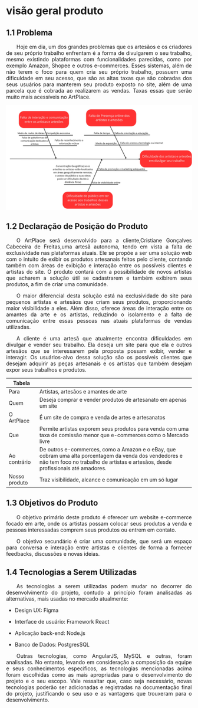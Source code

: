 # visão geral produto

## 1.1 Problema

<p align="justify">&emsp;&emsp;Hoje em dia, um dos grandes problemas que os artesãos e os criadores de seu próprio trabalho enfrentam é a forma de divulgarem o seu trabalho, mesmo existindo plataformas com funcionalidades parecidas, como por exemplo Amazon, Shopee e outros e-commerces. Esses sistemas, além de não terem o foco para quem cria seu próprio trabalho, possuem uma dificuldade em seu acesso, que são as altas taxas que são cobradas dos seus usuários para manterem seu produto exposto no site, além de uma parcela que é cobrada ao realizarem as vendas. Taxas essas que serão muito mais acessíveis no ArtPlace.</p>

![Image title](assets/Ishikawaa.jpg)

## 1.2 Declaração de Posição do Produto

<p align="justify">&emsp;&emsp;O ArtPlace será desenvolvido para a cliente,Cristiane Gonçalves Cabeceira de Freitas,uma artesã  autonoma, tendo em vista a falta de exclusividade nas plataformas atuais. Ele se propõe a ser uma solução web com o intuito de exibir os produtos artesanais feitos pelo cliente, contando também com áreas de exibição e interação entre os possíveis clientes e artistas do site. O produto contará com a possibilidade de novos artistas que acharem a solução útil se cadastrarem e também exibirem seus produtos, a fim de criar uma comunidade.</p>

<p align="justify">&emsp;&emsp;O maior diferencial desta solução está na exclusividade do site para pequenos artistas e artesãos que criam seus produtos, proporcionando maior visibilidade a eles. Além disso, oferece áreas de interação entre os amantes da arte e os artistas, reduzindo o isolamento e a falta de comunicação entre essas pessoas nas atuais plataformas de vendas utilizadas.</p>

<p align="justify">&emsp;&emsp;A cliente é uma artesã que atualmente encontra dificuldades em divulgar e vender seu trabalho. Ela deseja um site para que ela e outros artesãos que se interessarem pela proposta possam exibir, vender e interagir. Os usuários-alvo dessa solução são os possíveis clientes que desejam adquirir as peças artesanais e os artistas que também desejam expor seus trabalhos e produtos.</p>


| Tabela | |
|--------------------|---------------------------------------------------------------|
| Para | Artistas, artesãos e amantes de arte | 
| Quem |Deseja comprar e vender produtos de artesanato em apenas um site | 
| O ArtPlace | É um site de compra e venda de artes e artesanatos | 
| Que | Permite artistas exporem seus produtos para venda com uma taxa de comissão menor que e-commerces como o Mercado livre | 
| Ao contrário | De outros e-commerces, como a Amazon e o eBay, que cobram uma alta porcentagem da venda dos vendedores e não tem foco no trabalho de artistas e artesãos, desde profissionais até amadores. | 
| Nosso produto |Traz visibilidade, alcance e comunicação em um só lugar | 

## 1.3 Objetivos do Produto

<p align="justify">&emsp;&emsp;O objetivo primário deste produto é oferecer um website e-commerce focado em arte, onde os artistas possam colocar seus produtos a venda e pessoas interessadas comprem seus produtos ou entrem em contato.</p>

<p align="justify">&emsp;&emsp;O objetivo secundário é criar uma comunidade, que será um espaço para conversa e interação entre artistas e clientes de forma a fornecer feedbacks, discussões e novas ideias.</p>

## 1.4 Tecnologias a Serem Utilizadas

<p align="justify">&emsp;&emsp;As tecnologias a serem utilizadas podem mudar no decorrer do desenvolvimento do projeto, contudo a princípio foram analisadas as alternativas, mais usadas no mercado atualmente:</p>

- Design UX: Figma 

- Interface de usuário: Framework React

- Aplicação back-end: Node.js

- Banco de Dados: PostgresSQL

<p align="justify">&emsp;&emsp;Outras tecnologias, como AngularJS, MySQL e outras, foram analisadas. No entanto, levando em consideração a composição da equipe e seus conhecimentos específicos, as tecnologias mencionadas acima foram escolhidas como as mais apropriadas para o desenvolvimento do projeto e o seu escopo. Vale ressaltar que, caso seja necessário, novas tecnologias poderão ser adicionadas e registradas na documentação final do projeto, justificando o seu uso e as vantagens que trouxeram para o desenvolvimento.</p>
